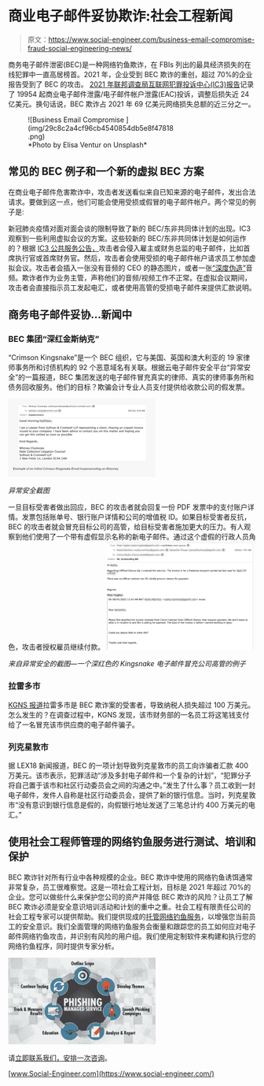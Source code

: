 # 商业电子邮件妥协欺诈:社会工程新闻

> 原文：<https://www.social-engineer.com/business-email-compromise-fraud-social-engineering-news/>

商务电子邮件泄密(BEC)是一种网络钓鱼欺诈，在 FBIs 列出的最具经济损失的在线犯罪中一直高居榜首。2021 年，企业受到 BEC 欺诈的重创，超过 70%的企业报告受到了 BEC 的攻击。 [2021 年联邦调查局互联网犯罪投诉中心(IC3)报告](https://www.ic3.gov/Media/PDF/AnnualReport/2021_IC3Report.pdf)记录了 19954 起商业电子邮件泄露/电子邮件帐户泄露(EAC)投诉，调整后损失近 24 亿美元。换句话说，BEC 欺诈占 2021 年 69 亿美元网络损失总额的近三分之一。

<figure id="attachment_106715" aria-describedby="caption-attachment-106715" style="width: 300px" class="wp-caption aligncenter">![Business Email Compromise ](img/29c8c2a4cf96cb4540854db5e8f47818.png)

<figcaption id="caption-attachment-106715" class="wp-caption-text">*Photo by Elisa Ventur on Unsplash*</figcaption>

</figure>

## 常见的 BEC 例子和一个新的虚拟 BEC 方案

在商业电子邮件危害欺诈中，攻击者发送看似来自已知来源的电子邮件，发出合法请求。要做到这一点，他们可能会使用受损或假冒的电子邮件帐户。两个常见的例子是:

新冠肺炎疫情对面对面会谈的限制导致了新的 BEC/东非共同体计划的出现。IC3 观察到一些利用虚拟会议的方案。这些较新的 BEC/东非共同体计划是如何运作的？根据 [IC3 公共服务公告，](https://www.ic3.gov/Media/Y2022/PSA220216)攻击者会侵入雇主或财务总监的电子邮件，比如首席执行官或首席财务官。然后，攻击者会使用受损的电子邮件帐户请求员工参加虚拟会议。攻击者会插入一张没有音频的 CEO 的静态图片，或者一张[“深度伪造”](https://www.social-engineer.org/social-engineering/deepfakes-how-to-defend-yourself-from-attack/)音频。欺诈者作为业务主管，声称他们的音频/视频工作不正常。在虚拟会议期间，攻击者会直接指示员工发起电汇，或者使用高管的受损电子邮件来提供汇款说明。

## 商务电子邮件妥协…新闻中

### BEC 集团“深红金斯纳克”

“Crimson Kingsnake”是一个 BEC 组织，它与美国、英国和澳大利亚的 19 家律师事务所和讨债机构的 92 个恶意域名有关联。根据云电子邮件安全平台“异常安全”的一篇报道，BEC 集团发送的电子邮件冒充真实的律师、真实的律师事务所和债务回收服务。他们的目标？欺骗会计专业人员支付提供给收款公司的假发票。

![](img/8067b4679b34a8335c485efabc1bcf36.png)

*异常安全截图*

一旦目标受害者做出回应，BEC 的攻击者就会回复一份 PDF 发票中的支付账户详情。发票包括账单号、银行账户详情和公司的增值税 ID。如果目标受害者反抗，BEC 的攻击者就会冒充目标公司的高管，给目标受害者施加更大的压力。有人观察到他们使用了一个带有虚假显示名称的新电子邮件。通过这个虚假的行政人员角色，攻击者授权雇员继续付款。
![](img/da21b51c0f3d9706950d6f7ad99929c4.png)

*来自异常安全的截图—一个深红色的 Kingsnake 电子邮件冒充公司高管的例子*

### 拉雷多市

[KGNS 报道](https://www.kgns.tv/2022/08/10/city-laredo-scammed-out-1-million-taxpayer-dollars/)拉雷多市是 BEC 欺诈案的受害者，导致纳税人损失超过 100 万美元。怎么发生的？在调查过程中，KGNS 发现，该市财务部的一名员工将这笔钱支付给了一名冒充该市供应商的电子邮件骗子。

### 列克星敦市

据 LEX18 新闻报道，BEC 的一项计划导致列克星敦市的员工向诈骗者汇款 400 万美元。该市表示，犯罪活动“涉及多封电子邮件和一个复杂的计划”，“犯罪分子将自己置于该市和社区行动委员会之间的沟通之中。”发生了什么事？员工收到一封电子邮件，发件人自称是社区行动委员会，提供了新的银行信息。当时，列克星敦市“没有意识到银行信息是假的，向假银行地址发送了三笔总计约 400 万美元的电汇。”

## 使用社会工程师管理的网络钓鱼服务进行测试、培训和保护

BEC 欺诈针对所有行业中各种规模的企业。BEC 欺诈中使用的网络钓鱼诱饵通常非常复杂，员工很难察觉。这是一项社会工程计划，目标是 2021 年超过 70%的企业。您可以做些什么来保护您公司的资产并降低 BEC 欺诈的风险？让员工了解 BEC 欺诈必须是安全意识培训活动和计划的重中之重。社会工程有限责任公司的社会工程专家可以提供帮助。我们提供现成的[托管网络钓鱼服务](https://www.social-engineer.com/managed-services/managed-phishing-service/)，以增强您当前员工的安全意识。我们全面管理的网络钓鱼服务会衡量和跟踪您的员工如何应对电子邮件网络钓鱼攻击，并识别有风险的用户组。我们使用定制软件来构建和执行您的网络钓鱼程序，同时提供专家分析。

![](img/66e9dca6083775a664fcbf4471f685ca.png)

请[立即联系我们，安排一次咨询](https://www.social-engineer.com/managed-services/managed-phishing-service/)。

[www.Social-Engineer.com](https://www.social-engineer.com/)